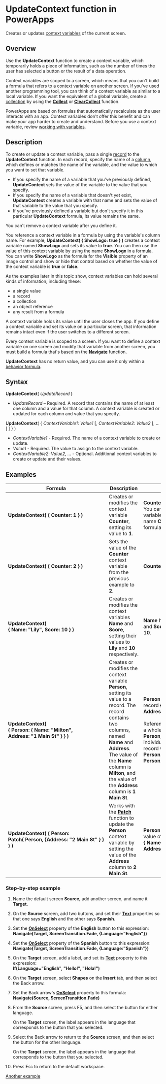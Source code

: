 <properties
	pageTitle="UpdateContext function | Microsoft PowerApps"
	description="Reference information, including syntax and examples, for the UpdateContext function in PowerApps"
	services=""
	suite="powerapps"
	documentationCenter="na"
	authors="gregli-msft"
	manager="dwrede"
	editor=""
	tags=""/>

<tags
   ms.service="powerapps"
   ms.devlang="na"
   ms.topic="article"
   ms.tgt_pltfrm="na"
   ms.workload="na"
   ms.date="11/08/2015"
   ms.author="gregli"/>

# UpdateContext function in PowerApps #

Creates or updates [context variables](../working-with-variables.md#create-a-context-variable) of the current screen.

## Overview ##

Use the **UpdateContext** function to create a context variable, which temporarily holds a piece of information, such as the number of times the user has selected a button or the result of a data operation.

Context variables are scoped to a screen, which means that you can't build a formula that refers to a context variable on another screen. If you've used another programming tool, you can think of a context variable as similar to a local variable. If you want the equivalent of a global variable, create a [collection](../working-with-data-sources.md#collections) by using the **[Collect](function-clear-collect-clearcollect.md)** or **[ClearCollect](function-clear-collect-clearcollect.md)** function.

PowerApps are based on formulas that automatically recalculate as the user interacts with an app.  Context variables don't offer this benefit and can make your app harder to create and understand.  Before you use a context variable, review [working with variables](../working-with-variables.md).

## Description ##

 To create or update a context variable, pass a single [record](../working-with-tables.md#records) to the **UpdateContext** function. In each record, specify the name of a [column](../working-with-tables.md#columns), which defines or matches the name of the variable, and the value to which you want to set that variable.

- If you specify the name of a variable that you've previously defined, **UpdateContext** sets the value of the variable to the value that you specify.
- If you specify the name of a variable that doesn't yet exist, **UpdateContext** creates a variable with that name and sets the value of that variable to the value that you specify.
- If you've previously defined a variable but don't specify it in this particular **UpdateContext** formula, its value remains the same.

You can't remove a context variable after you define it.

You reference a context variable in a formula by using the variable's column name. For example, **UpdateContext( { ShowLogo: true } )** creates a context variable named **ShowLogo** and sets its value to **true**. You can then use the value of this context variable by using the name **ShowLogo** in a formula.  You can write **ShowLogo** as the formula for the **Visible** property of an image control and show or hide that control based on whether the value of the context variable is **true** or **false**.

As the examples later in this topic show, context variables can hold several kinds of information, including these:

- a single value
- a record
- a collection
- an object reference
- any result from a formula

A context variable holds its value until the user closes the app.  If you define a context variable and set its value on a particular screen, that information remains intact even if the user switches to a different screen.

Every context variable is scoped to a screen. If you want to define a context variable on one screen and modify that variable from another screen, you must build a formula that's based on the **[Navigate](function-navigate.md)** function.

**UpdateContext** has no return value, and you can use it only within a [behavior formula](../working-with-formulas-in-depth.md#behavior-formulas).

## Syntax ##

**UpdateContext**( *UpdateRecord* )

- *UpdateRecord* – Required. A record that contains the name of at least one column and a value for that column. A context variable is created or updated for each column and value that you specify.

**UpdateContext**( { *ContextVariable1*: *Value1* [, *ContextVariable2*: *Value2* [, ... ] ] } )

- *ContextVariable1* - Required.  The name of a context variable to create or update.
- *Value1* - Required.  The value to assign to the context variable.
- *ContextVariable2*: *Value2*, ... - Optional. Additional context variables to create or update and their values.

## Examples ##

| Formula | Description | Result |
|---------|-------------|--------|
| **UpdateContext( {&nbsp;Counter:&nbsp;1&nbsp;} )** | Creates or modifies the context variable **Counter**, setting its value to **1**.  | **Counter** has the value **1**. You can reference that variable by using the name **Counter** in a formula. |
| **UpdateContext( {&nbsp;Counter:&nbsp;2&nbsp;} )** | Sets the value of the **Counter** context variable from the previous example to **2**. | **Counter** has the value **2**.  |
| **UpdateContext( {&nbsp;Name:&nbsp;"Lily",&nbsp;Score:&nbsp;10&nbsp;} )** | Creates or modifies the context variables **Name** and **Score**, setting their values to **Lily** and **10** respectively.| **Name** has the value **Lily**, and **Score** has the value **10**. |
| **UpdateContext( {&nbsp;Person:&nbsp;{&nbsp;Name:&nbsp;"Milton", Address:&nbsp;"1&nbsp;Main&nbsp;St"&nbsp;}&nbsp;} )** | Creates or modifies the context variable **Person**, setting its value to a record. The record contains two columns, named **Name** and **Address**. The value of the **Name** column is **Milton**, and the value of the **Address** column is **1 Main St**.|**Person** has the value of record **{&nbsp;Name:&nbsp;"Milton", Address:&nbsp;"1&nbsp;Main&nbsp;St"&nbsp;}&nbsp;}**.<br><br>Reference this record as a whole with the name **Person**, or reference an individual column of this record with **Person.Name** or **Person.Address**. |
| **UpdateContext( {&nbsp;Person: Patch(&nbsp;Person,&nbsp;{Address:&nbsp;"2&nbsp;Main&nbsp;St"&nbsp;}&nbsp;) }&nbsp;)** | Works with the **[Patch](function-patch.md)** function to update the **Person** context variable by setting the value of the **Address** column to **2 Main St**.  | **Person** now has the value of record **{&nbsp;Name:&nbsp;"Milton", Address:&nbsp;"2&nbsp;Main&nbsp;St"&nbsp;}&nbsp;}**.  |

### Step-by-step example ###

1. Name the default screen **Source**, add another screen, and name it **Target**.

1. On the **Source** screen, add two buttons, and set their **[Text](../controls/properties-core.md)** properties so that one says **English** and the other says **Spanish**.

1. Set the **[OnSelect](../controls/properties-core.md)** property of the **English** button to this expression:<br>**Navigate(Target, ScreenTransition.Fade, {Language:"English"})**

1. Set the **[OnSelect](../controls/properties-core.md)** property of the **Spanish** button to this expression:<br>**Navigate(Target, ScreenTransition.Fade, {Language:"Spanish"})**

1. On the **Target** screen, add a label, and set its **[Text](../controls/properties-core.md)** property to this expression:<br>**If(Language="English", "Hello!", "Hola!")**

1. On the **Target** screen, select **Shapes** on the **Insert** tab, and then select the Back arrow.

1. Set the Back arrow's **[OnSelect](../controls/properties-core.md)** property to this formula:<br>**Navigate(Source, ScreenTransition.Fade)**

1. From the **Source** screen, press F5, and then select the button for either language.

	On the **Target** screen, the label appears in the language that corresponds to the button that you selected.

1. Select the Back arrow to return to the **Source** screen, and then select the button for the other language.

	On the **Target** screen, the label appears in the language that corresponds to the button that you selected.

1. Press Esc to return to the default workspace.

[Another example](../add-screen-context-variables.md)
